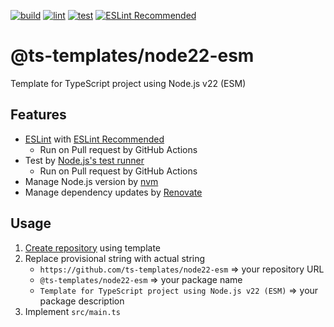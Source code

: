 [![build](https://github.com/ts-templates/node22-esm/actions/workflows/build.yml/badge.svg)](https://github.com/ts-templates/node22-esm/actions/workflows/build.yml)
[![lint](https://github.com/ts-templates/node22-esm/actions/workflows/lint.yml/badge.svg)](https://github.com/ts-templates/node22-esm/actions/workflows/lint.yml)
[![test](https://github.com/ts-templates/node22-esm/actions/workflows/test.yml/badge.svg)](https://github.com/ts-templates/node22-esm/actions/workflows/test.yml)
[![ESLint Recommended](https://img.shields.io/badge/eslint-recommended-%234B32C3)](https://github.com/eslint-recommended)

# @ts-templates/node22-esm

Template for TypeScript project using Node.js v22 (ESM)

## Features

- [ESLint](https://eslint.org/) with [ESLint Recommended](https://github.com/eslint-recommended)
  - Run on Pull request by GitHub Actions
- Test by [Node.js's test runner](https://nodejs.org/docs/latest-v22.x/api/test.html)
  - Run on Pull request by GitHub Actions
- Manage Node.js version by [nvm](https://github.com/nvm-sh/nvm)
- Manage dependency updates by [Renovate](https://renovatebot.com/)

## Usage

1. [Create repository](https://github.com/ts-templates/node22-esm/generate) using template
2. Replace provisional string with actual string
    - `https://github.com/ts-templates/node22-esm` => your repository URL
    - `@ts-templates/node22-esm` => your package name
    - `Template for TypeScript project using Node.js v22 (ESM)` => your package description
3. Implement `src/main.ts`
